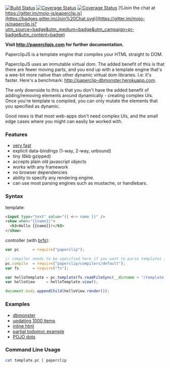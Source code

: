 [![Build Status](https://travis-ci.org/mojo-js/paperclip.js.svg?branch=master)](https://travis-ci.org/mojo-js/paperclip.js) [![Coverage Status](https://coveralls.io/repos/mojo-js/paperclip.js/badge.svg?branch=master)](https://coveralls.io/r/mojo-js/paperclip.js?branch=master) [![Coverage Status](https://david-dm.org/mojo-js/paperclip.js.svg)](https://david-dm.org/mojo-js/paperclip.js) [![Join the chat at https://gitter.im/mojo-js/paperclip.js](https://badges.gitter.im/Join%20Chat.svg)](https://gitter.im/mojo-js/paperclip.js?utm_source=badge&utm_medium=badge&utm_campaign=pr-badge&utm_content=badge)

**Visit http://paperclipjs.com for further documentation.**

PaperclipJS is a template engine that compiles your HTML straight to DOM.

PaperclipJS uses an immutable virtual dom. The added benefit of this is that there are fewer moving parts, and you end up with a template engine that's a wee-bit more native than other dynamic virtual dom libraries. I.e: it's faster. Here's a benchmark: http://paperclip-dbmonster.herokuapp.com.

The only downside to this is that you don't have the added benefit of adding/removing elements around dynamically - creating complex UIs. Once you're template is compiled, you can only mutate the elements that you specified as dynamic.

Good news is that most web-apps don't need complex UIs, and the small edge cases where you might can easily be worked with.


### Features

- [very fast](http://paperclip-dbmonster.herokuapp.com/)
- explicit data-bindings (1-way, 2-way, unbound)
- tiny (6kb gzipped)
- accepts plain old javascript objects
- works with any framework
- no browser dependencies
- ability to specify any rendering engine.
- can use most parsing engines such as mustache, or handlebars.

### Syntax

template:

```html
<input type="text" value="{{ <~> name }}" />
<show when="{{name}}">
  <h3>Hello {{name}}!</h3>
</show>
```

controller (with [brfs](https://github.com/substack/brfs)):

```javascript
var pc      = require("paperclip");

// compiler needs to be specified here if you want to parse templates in the browser
pc.compile  = require("paperclip/compilers/default");
var fs      = require("fs");

var helloTemplate = pc.template(fs.readFileSync(__dirname + "/template.pc", "utf8"));
var helloView     = helloTemplate.view();

document.body.appendChild(helloView.render());
```

### Examples

- [dbmonster](http://paperclip-dbmonster.herokuapp.com/)
- [updating 1000 items](http://requirebin.com/?gist=a0a3322bce66c09746b9)
- [inline html](http://requirebin.com/?gist=bbb9b0eaccd3d7e41df1)
- [partial todomvc example](http://jsfiddle.net/JTxdM/118/)
- [POJO dots](http://jsfiddle.net/JTxdM/116/)

### Command Line Usage

```bash
cat template.pc | paperclip
```
